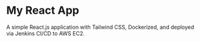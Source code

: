 # My React App
A simple React.js application with Tailwind CSS, Dockerized, and deployed via Jenkins CI/CD to AWS EC2. 
